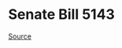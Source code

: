 # Senate Bill 5143

[Source](http://lawfilesext.leg.wa.gov/biennium/2023-24/Pdf/Bills/Senate%20Bills/5143.pdf)